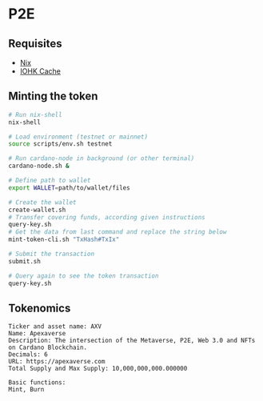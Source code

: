 # P2E

## Requisites

- [Nix](https://nixos.org)
- [IOHK Cache](https://github.com/input-output-hk/plutus/blob/master/README.adoc#nix-advice)

## Minting the token

```bash
# Run nix-shell
nix-shell

# Load environment (testnet or mainnet)
source scripts/env.sh testnet

# Run cardano-node in background (or other terminal)
cardano-node.sh &

# Define path to wallet
export WALLET=path/to/wallet/files

# Create the wallet
create-wallet.sh 
# Transfer covering funds, according given instructions
query-key.sh
# Get the data from last command and replace the string below
mint-token-cli.sh "TxHash#TxIx"

# Submit the transaction
submit.sh

# Query again to see the token transaction
query-key.sh
```

## Tokenomics

```
Ticker and asset name: AXV
Name: Apexaverse
Description: The intersection of the Metaverse, P2E, Web 3.0 and NFTs on Cardano Blockchain.
Decimals: 6
URL: https://apexaverse.com
Total Supply and Max Supply: 10,000,000,000.000000

Basic functions:
Mint, Burn
```
